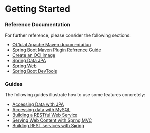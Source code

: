 # Getting Started

### Reference Documentation
For further reference, please consider the following sections:

* [Official Apache Maven documentation](https://maven.apache.org/guides/index.html)
* [Spring Boot Maven Plugin Reference Guide](https://docs.spring.io/spring-boot/docs/3.2.3-SNAPSHOT/maven-plugin/reference/html/)
* [Create an OCI image](https://docs.spring.io/spring-boot/docs/3.2.3-SNAPSHOT/maven-plugin/reference/html/#build-image)
* [Spring Data JPA](https://docs.spring.io/spring-boot/docs/3.2.3-SNAPSHOT/reference/htmlsingle/index.html#data.sql.jpa-and-spring-data)
* [Spring Web](https://docs.spring.io/spring-boot/docs/3.2.3-SNAPSHOT/reference/htmlsingle/index.html#web)
* [Spring Boot DevTools](https://docs.spring.io/spring-boot/docs/3.2.3-SNAPSHOT/reference/htmlsingle/index.html#using.devtools)

### Guides
The following guides illustrate how to use some features concretely:

* [Accessing Data with JPA](https://spring.io/guides/gs/accessing-data-jpa/)
* [Accessing data with MySQL](https://spring.io/guides/gs/accessing-data-mysql/)
* [Building a RESTful Web Service](https://spring.io/guides/gs/rest-service/)
* [Serving Web Content with Spring MVC](https://spring.io/guides/gs/serving-web-content/)
* [Building REST services with Spring](https://spring.io/guides/tutorials/rest/)

